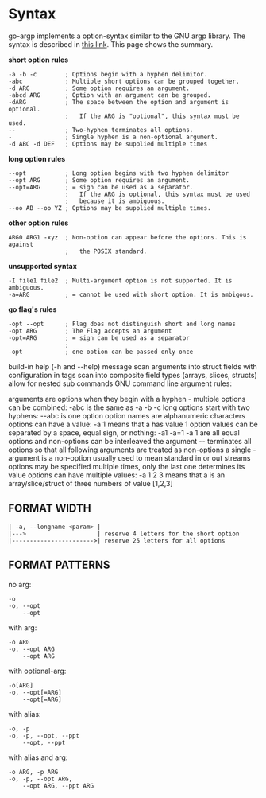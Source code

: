 
# Syntax

go-argp implements a option-syntax similar to the GNU argp library. The syntax is described in [this link](https://www.gnu.org/software/libc/manual/html_node/Argument-Syntax.html). This page shows the summary.

**short option rules**

    -a -b -c        ; Options begin with a hyphen delimitor.
    -abc            ; Multiple short options can be grouped together.
    -d ARG          ; Some option requires an argument. 
    -abcd ARG       ; Option with an argument can be grouped.
    -dARG           ; The space between the option and argument is optional. 
                    ;   If the ARG is "optional", this syntax must be used.
    --              ; Two-hyphen terminates all options. 
    -               ; Single hyphen is a non-optional argument.
    -d ABC -d DEF   ; Options may be supplied multiple times

**long option rules**

    --opt           ; Long option begins with two hyphen delimitor
    --opt ARG       ; Some option requires an argument. 
    --opt=ARG       ; = sign can be used as a separator.
                    ;   If the ARG is optional, this syntax must be used
                    ;   because it is ambiguous.
    --oo AB --oo YZ ; Options may be supplied multiple times.

**other option rules**

    ARG0 ARG1 -xyz  ; Non-option can appear before the options. This is against
                    ;   the POSIX standard.

**unsupported syntax**

    -I file1 file2  ; Multi-argument option is not supported. It is ambiguous.
    -a=ARG          ; = cannot be used with short option. It is ambigous.

**go flag's rules**

    -opt --opt      ; Flag does not distinguish short and long names
    -opt ARG        ; The Flag accepts an argument
    -opt=ARG        ; = sign can be used as a separator
                    ;
    -opt            ; one option can be passed only once



    















build-in help (-h and --help) message
scan arguments into struct fields with configuration in tags
scan into composite field types (arrays, slices, structs)
allow for nested sub commands
GNU command line argument rules:

arguments are options when they begin with a hyphen -
multiple options can be combined: -abc is the same as -a -b -c
long options start with two hyphens: --abc is one option
option names are alphanumeric characters
options can have a value: -a 1 means that a has value 1
option values can be separated by a space, equal sign, or nothing: -a1 -a=1 -a 1 are all equal
options and non-options can be interleaved
the argument -- terminates all options so that all following arguments are treated as non-options
a single - argument is a non-option usually used to mean standard in or out streams
options may be specified multiple times, only the last one determines its value
options can have multiple values: -a 1 2 3 means that a is an array/slice/struct of three numbers of value [1,2,3]







## FORMAT WIDTH

    | -a, --longname <param> |
    |--->                    | reserve 4 letters for the short option
    |----------------------->| reserve 25 letters for all options

## FORMAT PATTERNS

no arg:

    -o               
    -o, --opt
        --opt

with arg:

    -o ARG           
    -o, --opt ARG
        --opt ARG

with optional-arg:

    -o[ARG]          
    -o, --opt[=ARG]
        --opt[=ARG]

with alias:

    -o, -p		
    -o, -p, --opt, --ppt
        --opt, --ppt

with alias and arg:

    -o ARG, -p ARG		
    -o, -p, --opt ARG,
        --opt ARG, --ppt ARG
